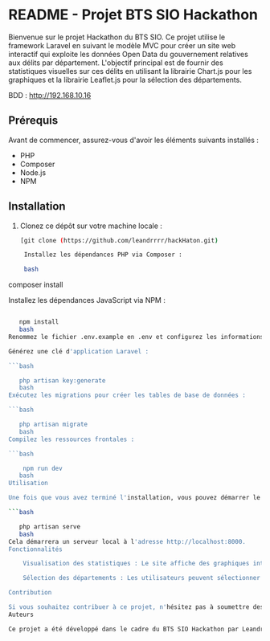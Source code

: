 # README - Projet BTS SIO Hackathon

Bienvenue sur le projet Hackathon du BTS SIO. Ce projet utilise le framework Laravel en suivant le modèle MVC pour créer un site web interactif qui exploite les données Open Data du gouvernement relatives aux délits par département. L'objectif principal est de fournir des statistiques visuelles sur ces délits en utilisant la librairie Chart.js pour les graphiques et la librairie Leaflet.js pour la sélection des départements.

BDD : http://192.168.10.16

## Prérequis

Avant de commencer, assurez-vous d'avoir les éléments suivants installés :

- PHP
- Composer
- Node.js
- NPM

## Installation

1. Clonez ce dépôt sur votre machine locale :

   ```bash
   [git clone (https://github.com/leandrrrr/hackHaton.git)

    Installez les dépendances PHP via Composer :

    bash

composer install

Installez les dépendances JavaScript via NPM :

```bash

   npm install
   bash
Renommez le fichier .env.example en .env et configurez les informations de base de données ainsi que d'autres variables d'environnement selon vos besoins.

Générez une clé d'application Laravel :

```bash

   php artisan key:generate
   bash
Exécutez les migrations pour créer les tables de base de données :

```bash

   php artisan migrate
   bash
Compilez les ressources frontales :

```bash

    npm run dev
   bash
Utilisation

Une fois que vous avez terminé l'installation, vous pouvez démarrer le serveur de développement en utilisant la commande :

```bash

   php artisan serve
   bash
Cela démarrera un serveur local à l'adresse http://localhost:8000.
Fonctionnalités

    Visualisation des statistiques : Le site affiche des graphiques interactifs basés sur les données des délits par département, permettant aux utilisateurs de comprendre rapidement les tendances et les différences entre les régions.

    Sélection des départements : Les utilisateurs peuvent sélectionner un département spécifique sur une carte interactive générée par Leaflet.js, ce qui leur permet de voir les statistiques détaillées pour ce département.

Contribution

Si vous souhaitez contribuer à ce projet, n'hésitez pas à soumettre des pull requests ou à ouvrir des issues pour signaler des problèmes ou suggérer des améliorations.
Auteurs

Ce projet a été développé dans le cadre du BTS SIO Hackathon par Leandre Mascher.
